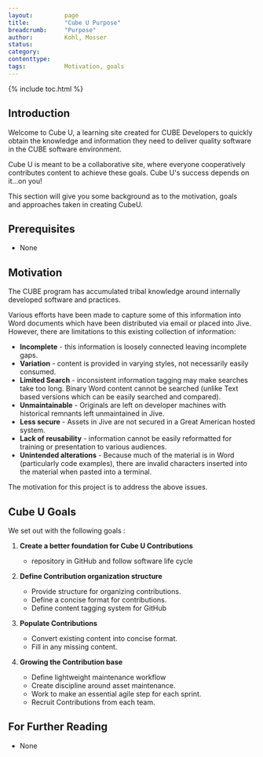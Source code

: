 ```yaml
---
layout:         page
title:          "Cube U Purpose"
breadcrumb:     "Purpose"
author:         Kohl, Mosser
status:         
category:
contenttype:
tags:           Motivation, goals
---
```

{% include toc.html %}


## Introduction

Welcome to Cube U, a learning site created for CUBE Developers to quickly obtain
the knowledge and information they need to deliver quality software in the CUBE 
software environment. 

Cube U is meant to be a collaborative site, where everyone cooperatively
contributes content to achieve these goals. Cube U's success depends on it...on
you! 

This section will give you some background as to the motivation, goals  
and approaches taken in creating CubeU. 

## Prerequisites

* None 

## Motivation

The CUBE program has accumulated tribal knowledge around internally developed 
software and practices. 

Various efforts have been made to capture some of this information into Word 
documents which have been distributed via email or placed into Jive. However, 
there are limitations to this existing collection of information: 

* **Incomplete** - this information is loosely connected leaving incomplete gaps.
* **Variation** - content is provided in varying styles, not necessarily easily 
  consumed. 
* **Limited Search** - inconsistent information tagging may make searches take too 
  long. Binary Word content cannot be searched (unlike Text based versions which 
  can be easily searched and compared). 
* **Unmaintainable** - Originals are left on developer machines with historical remnants 
  left unmaintained in Jive. 
* **Less secure** - Assets in Jive are not secured in a Great American hosted system.
* **Lack of reusability** - information cannot be easily reformatted for training or 
  presentation to various audiences. 
* **Unintended alterations** - Because much of the material is in Word (particularly 
  code examples), there are invalid characters inserted into the material when 
  pasted into a terminal. 

The motivation for this project is to address the above issues.

## Cube U Goals
We set out with the following goals :  

1. **Create a better foundation for Cube U Contributions**
   - repository in GitHub and follow software life cycle  
   
2. **Define Contribution organization structure**
   - Provide structure for organizing contributions.
   - Define a concise format for contributions.
   - Define content tagging system for GitHub 
   
3. **Populate Contributions**
   - Convert existing content into concise format.
   - Fill in any missing content.
   
4. **Growing the Contribution base**
   - Define lightweight maintenance workflow
   - Create discipline around asset maintenance.
   - Work to make an essential agile step for each sprint.
   - Recruit Contributions from each team. 

## For Further Reading

* None